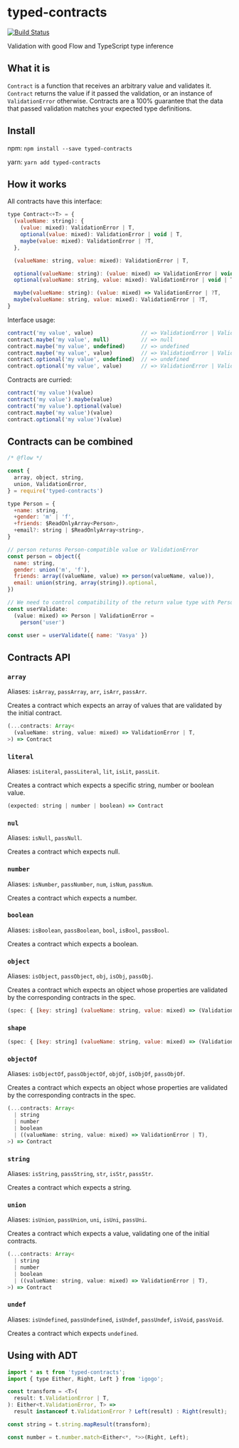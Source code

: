 # typed-contracts

[![Build Status][status-img]][status-url]

Validation with good Flow and TypeScript type inference

## What it is

`Contract` is a function that receives an arbitrary value and validates it.
`Сontract` returns the value if it passed the validation, or an instance of `ValidationError` otherwise.
Contracts are a 100% guarantee that the data that passed validation matches your expected type definitions.

## Install

npm: `npm install --save typed-contracts`

yarn: `yarn add typed-contracts`

## How it works

All contracts have this interface:

```js
type Contract<+T> = {
  (valueName: string): {
    (value: mixed): ValidationError | T,
    optional(value: mixed): ValidationError | void | T,
    maybe(value: mixed): ValidationError | ?T,
  },

  (valueName: string, value: mixed): ValidationError | T,

  optional(valueName: string): (value: mixed) => ValidationError | void | T,
  optional(valueName: string, value: mixed): ValidationError | void | T,

  maybe(valueName: string): (value: mixed) => ValidationError | ?T,
  maybe(valueName: string, value: mixed): ValidationError | ?T,
}
```

Interface usage:

```js
contract('my value', value)               // => ValidationError | ValidValue
contract.maybe('my value', null)          // => null
contract.maybe('my value', undefined)     // => undefined
contract.maybe('my value', value)         // => ValidationError | ValidValue
contract.optional('my value', undefined)  // => undefined
contract.optional('my value', value)      // => ValidationError | ValidValue
```

Contracts are curried:

```js
contract('my value')(value)
contract('my value').maybe(value)
contract('my value').optional(value)
contract.maybe('my value')(value)
contract.optional('my value')(value)
```

## Contracts can be combined

```js
/* @flow */

const {
  array, object, string,
  union, ValidationError,
} = require('typed-contracts')

type Person = {
  +name: string,
  +gender: 'm' | 'f',
  +friends: $ReadOnlyArray<Person>,
  +email?: string | $ReadOnlyArray<string>,
}

// person returns Person-compatible value or ValidationError
const person = object({
  name: string,
  gender: union('m', 'f'),
  friends: array((valueName, value) => person(valueName, value)),
  email: union(string, array(string)).optional,
})

// We need to control compatibility of the return value type with Person
const userValidate:
  (value: mixed) => Person | ValidationError =
    person('user')

const user = userValidate({ name: 'Vasya' })
```

## Contracts API

### `array`

Aliases: `isArray`, `passArray`, `arr`, `isArr`, `passArr`.

Creates a contract which expects an array of values that are validated by the initial contract.

```js
(...contracts: Array<
  (valueName: string, value: mixed) => ValidationError | T,
>) => Contract
```

### `literal`

Aliases: `isLiteral`, `passLiteral`, `lit`, `isLit`, `passLit`.

Creates a contract which expects a specific string, number or boolean value.

```js
(expected: string | number | boolean) => Contract
```

### `nul`

Aliases: `isNull`, `passNull`.

Creates a contract which expects null.

### `number`

Aliases: `isNumber`, `passNumber`, `num`, `isNum`, `passNum`.

Creates a contract which expects a number.

### `boolean`

Aliases: `isBoolean`, `passBoolean`, `bool`, `isBool`, `passBool`.

Creates a contract which expects a boolean.

### `object`

Aliases: `isObject`, `passObject`, `obj`, `isObj`, `passObj`.

Creates a contract which expects an object whose properties are validated by the corresponding
contracts in the spec.

```js
(spec: { [key: string] (valueName: string, value: mixed) => (ValidationError | T) }) => Contract
```

### `shape`

```js
(spec: { [key: string] (valueName: string, value: mixed) => (ValidationError | void | T) }) => Contract
```

### `objectOf`

Aliases: `isObjectOf`, `passObjectOf`, `objOf`, `isObjOf`, `passObjOf`.

Creates a contract which expects an object whose properties are validated by the corresponding
contracts in the spec.

```js
(...contracts: Array<
  | string
  | number
  | boolean
  | ((valueName: string, value: mixed) => ValidationError | T),
>) => Contract
```

### `string`

Aliases: `isString`, `passString`, `str`, `isStr`, `passStr`.

Creates a contract which expects a string.

### `union`

Aliases: `isUnion`, `passUnion`, `uni`, `isUni`, `passUni`.

Creates a contract which expects a value, validating one of the initial contracts.

```js
(...contracts: Array<
  | string
  | number
  | boolean
  | ((valueName: string, value: mixed) => ValidationError | T),
>) => Contract
```

### `undef`

Aliases: `isUndefined`, `passUndefined`, `isUndef`, `passUndef`, `isVoid`, `passVoid`.

Creates a contract which expects `undefined`.

## Using with ADT

```js
import * as t from 'typed-contracts';
import { type Either, Right, Left } from 'igogo';

const transform = <T>(
  result: t.ValidationError | T,
): Either<t.ValidationError, T> =>
  result instanceof t.ValidationError ? Left(result) : Right(result);

const string = t.string.mapResult(transform);

const number = t.number.match<Either<*, *>>(Right, Left);
```

[status-url]: https://travis-ci.org/bigslycat/typed-contracts
[status-img]: https://travis-ci.org/bigslycat/typed-contracts.svg?branch=master
